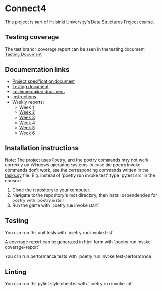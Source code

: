 # Connect4

This project is part of Helsinki University's Data Structures Project course.

## Testing coverage

The test branch coverage report can be seen in the testing document: [Testing Document](https://github.com/Regularmute/Connect4/blob/main/documentation/testingdocument.md)

## Documentation links

* [Project specification document](https://github.com/Regularmute/Connect4/blob/main/documentation/projectspecification.md)
* [Testing document](https://github.com/Regularmute/Connect4/blob/main/documentation/testingdocument.md)
* [Implementation document](https://github.com/Regularmute/Connect4/blob/main/documentation/implementationdoc.md)
* [Instructions](https://github.com/Regularmute/Connect4/blob/main/documentation/instuctions.md)
* Weekly reports:
    * [Week 1](https://github.com/Regularmute/Connect4/blob/main/documentation/weekreports/weekreport1.md)
    * [Week 2](https://github.com/Regularmute/Connect4/blob/main/documentation/weekreports/weekreport2.md)
    * [Week 3](https://github.com/Regularmute/Connect4/blob/main/documentation/weekreports/weekreport3.md)
    * [Week 4](https://github.com/Regularmute/Connect4/blob/main/documentation/weekreports/weekreport4.md)
    * [Week 5](https://github.com/Regularmute/Connect4/blob/main/documentation/weekreports/weekreport5.md)
    * [Week 6](https://github.com/Regularmute/Connect4/blob/main/documentation/weekreports/weekreport6.md)

## Installation instructions

Note: The project uses [Poetry](https://python-poetry.org/), and the poetry commands may not work correctly on Windows operating systems. In case the poetry invoke commands don't work, use the corresponding commands written in the [tasks.py](https://github.com/Regularmute/Connect4/blob/main/tasks.py) file. E.g. instead of 'poetry run invoke test', type 'pytest src' in the console.

1. Clone the repository to your computer.
2. Navigate to the repository's root directory, then install dependencies for poetry with
´poetry install´
3. Run the game with
´poetry run invoke start´

## Testing

You can run the unit tests with
´poetry run invoke test´

A coverage report can be generated in html form with
´poetry run invoke coverage-report´

You can run performance tests with
´poetry run invoke test-performance´

## Linting

You can run the pylint style checker with
´poetry run invoke lint´
